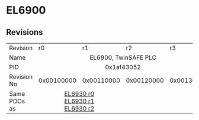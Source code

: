 # EL6900

## Revisions
<table>
<tr>
<td>Revision</td>
<td>r0</td>
<td>r1</td>
<td>r2</td>
<td>r3</td>
</tr>
<tr>
<td>Name</td>
<td colspan=4 align="center">EL6900, TwinSAFE PLC</td>
</tr>
<tr>
<td>PID</td>
<td colspan=4 align="center">0x1af43052</td>
</tr>
<tr>
<td>Revision No</td>
<td>0x00100000</td>
<td>0x00110000</td>
<td>0x00120000</td>
<td>0x00130000</td>
</tr>
<tr>
<td>Same PDOs as</td>
<td colspan=2 align="center"><a href="EL6930.md">EL6930 r0</a><br/><a href="EL6930.md">EL6930 r1</a><br/><a href="EL6930.md">EL6930 r2</a></td>
<td colspan=2 align="center"></td>
</tr>
</table>
